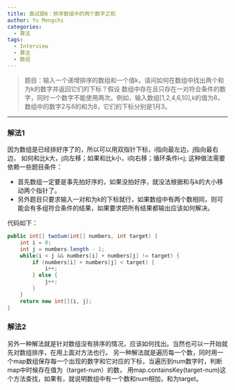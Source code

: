 ```yaml
---
title: 面试题6：排序数组中的两个数字之和
author: Yu Mengchi
categories:
  - 算法 
tags:
  - Interview
  - 算法
  - 数组
---
```

  


> 题目：输入一个递增排序的数组和一个值k，请问如何在数组中找出两个和为k的数字并返回它们的下标？假设
> 数组中存在且只存在一对符合条件的数字，同时一个数字不能使用两次。例如，输入数组[1,2,4,6,10],k的值为8，
> 数组中的数字2与6的和为8，它们的下标分别是1月3。

---

### 解法1

因为数组是已经排好序了的，所以可以用双指针下标，i指向最左边，j指向最右边，
如何和比k大，j向左移；如果和比k小，i向右移；循环条件i<j;
这种做法需要依赖一些题目条件：
- 首先数组一定要是事先拍好序的，如果没拍好序，就没法根据和与k的大小移动两个指针了。
- 另外题目只要求输入一对和为k的下标就行，如果数组中有两个数相同，则可能会有多组符合条件的结果，如果要求把所有结果都输出应该如何解决。

代码如下：

```Java
public int[] twoSum(int[] numbers, int target) {
    int i = 0;
    int j = numbers.length - 1;
    while(i < j && numbers[i] + numbers[j] != target) {
        if (numbers[i] + numbers[j] < target) {
            i++;
        } else {
            j++;
        }
    }
    return new int[]{i, j};
}
```

### 解法2

另外一种解法就是针对数组没有排序的情况，应该如何找出。当然也可以一开始就先对数组排序，在用上面对方法也行。
另一种解法就是遍历每一个数，同时用一个map数组保存每一个出现的数字和它对应的下标，当遍历到num数字时，判断map中时候存在值为（target-num）的数，
用map.containsKey(target-num)这个方法查找，如果有，就说明数组中有一个数和num相加，和为target。
